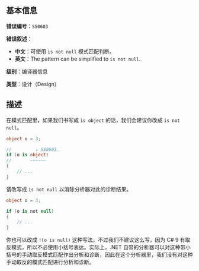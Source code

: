 ## 基本信息

**错误编号**：`SS0603`

**错误叙述**：

* **中文**：可使用 `is not null` 模式匹配判断。
* **英文**：The pattern can be simplified to `is not null`.

**级别**：编译器信息

**类型**：设计（Design）

## 描述

在模式匹配里，如果我们书写成 `is object` 的话，我们会建议你改成 `is not null`。

```csharp
object o = 3;

//         ↓ SS0603.
if (o is object)
//       ~~~~~~
{
    // ...
}
```

请改写成 `is not null` 以消除分析器对此的诊断结果。

```csharp
object o = 3;

if (o is not null)
{
    // ...
}
```

你也可以改成 `!(o is null)` 这种写法。不过我们不建议这么写，因为 C# 9 有取反模式，所以不必使用小括号表达。实际上，.NET 自带的分析器可以对这种带小括号的手动取反模式匹配作出分析和诊断，因此在这个分析器里，我们没有对这种手动取反的模式匹配进行分析和诊断。